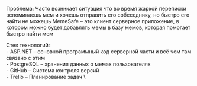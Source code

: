 Проблема:
	Часто возникает ситуация что во время жаркой переписки вспоминаешь мем и хочешь отправить его собеседнику, но быстро его найти не можешь 
MemeSafe – это клиент серверное приложение, в котором можно будет добавлять мемы в базу мемов, которая помогает быстро найти мем 

Стек технологий: \
	- ASP.NET – основной программный код серверной части и всё чем там связано с этим \
	- PostgreSQL – хранения данных о мемах пользователях \
	- GitHub – Система контроля версий \
	- Trello – Планирование задач \
